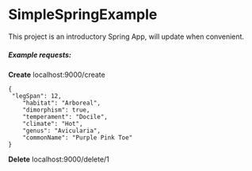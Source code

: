 # SimpleSpringExample
This project is an introductory Spring App, will update when convenient.

##### Example requests: 

**Create**
localhost:9000/create 

    {
     "legSpan": 12,
        "habitat": "Arboreal",
        "dimorphism": true,
        "temperament": "Docile",
        "climate": "Hot",
        "genus": "Avicularia",
        "commonName": "Purple Pink Toe"
    }
    
 **Delete** 
localhost:9000/delete/1 

    
